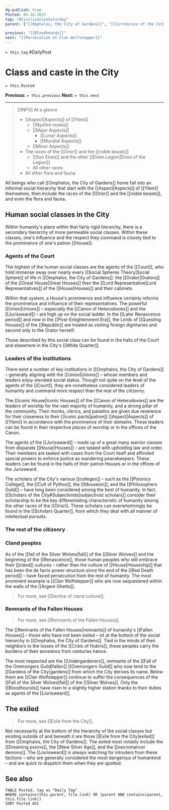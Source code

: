 ```yaml
---
dg-publish: true
Posted: 06.10.2023
tag: "#CivilizationSaturday"
parent: ["[[Omphalos, the City of Gardens]]", "[[Currencies of the City]]", "[[Cumbergrounds]]", "[[Argent Ghetto]]", "[[Red Quarter]]", "[[City districts]]"]

previous: "[[Bloodhounds]]"
next: "[[Persecution of Clan Wolfstepper]]"
---
```

`= this.tag` #DailyPost 
# Class and caste in the City
`= this.Posted`

**Previous:** `= this.previous`
**Next:** `= this.next`

---

> [!INFO] At a glance
> - [[Aspect|Aspects]] of [[Ylem]]
>     - [[Nyxfire motes]]
>     - [[Major Aspects]]
>        - [[Lunar Aspects]]
>        - [[Mundial Aspects]]
>    - [[Minor Aspects]]
> - The races of the [[Orior]] and the [[noble beasts]]
>     - [[Sun Elves]] and the other [[Elven Legion|Elves of the Legion]]
>     - All other races
> - All other flora and fauna

All beings who call [[Omphalos, the City of Gardens]] home fall into an informal social hierarchy that start with the [[Aspect|Aspects]] of [[Ylem]] themselves, then include the races of the [[Orior]] and the [[noble beasts]], and even the flora and fauna.

## Human social classes in the City

Within humanity's place within that fairly rigid hierarchy, there is a secondary hierarchy of more permeable social classes. Within these classes, one's influence and the respect they command is closely tied to the prominence of one's patron [[House]].

### Agents of the Court

The highest of the human social classes are the agents of the [[Court]], who hold immense sway over nearly every [[Social Spheres Theory|Social Sphere]] of life in [[Omphalos, the City of Gardens]]: the [[Orator|Orators]] of the [[Great House|Great Houses]] then the [[Lord Representative|Lord Representatives]] of the [[House|Houses]] and their cabinets.

Within that system, a House's prominence and influence certainly informs the prominence and influence of their representatives. The powerful [[Union|Unions]] – especially the [[Canon of Heterodoxies]] and the [[Jurisweard]] – are high up on the social ladder. In the [[Later Renascence period]] and now in the [[Post-Enlightenment Era]], the Lords of [[Questing Houses]] of the [[Republic]] are treated as visiting foreign dignitaries and second only to the Orator herself.

Those described by this social class can be found in the halls of the Court and elsewhere in the City's [[White Quarter]].

### Leaders of the institutions

There exist a number of key institutions in [[Omphalos, the City of Gardens]] – generally aligning with the [[Union|Unions]] – whose members and leaders enjoy elevated social status. Though not quite on the level of the agents of the [[Court]], they are nonetheless considered leaders of humanity and command more respect than the rest of the citizenry.

The [[Iconic House|Iconic Houses]] of the [[Canon of Heterodoxies]] are the leaders of worship for the vast majority of humanity, and a strong pillar of the community. Their monks, clerics, and paladins are given due reverence for their closeness to their [[Iconic pacts|patron]] [[Aspect|Aspects]] of [[Ylem]] in accordance with the prominence of their domains. These leaders can be found in their respective places of worship or in the offices of the Canon.

The agents of the [[Jurisweard]] – made up of a great many warrior classes from disparate [[House|Houses]] – are tasked with upholding law and order. Their members are tasked with cases from the Court itself and afforded special powers to enforce justice as wandering peacekeepers. These leaders can be found in the halls of their patron Houses or in the offices of the Jurisweard.

The scholars of the City's various [[colleges]] – such as the [[Psionics College]], the [[Cult of Pythos]], the [[Mouseion]], and the [[Philosophers Guild]] – have long been considered among the best of humanity. In fact, [[Scholars of the City#Subjectivists|subjectivist scholars]] consider their scholarship to be the key differentiating characteristic of humanity among the other races of the [[Orior]]. These scholars can overwhelmingly be found in the [[Scholars Quarter]], from which they deal with all manner of intellectual pursuits.

### The rest of the citizenry

### Cland peoples

As of the [[fall of the Silver Wolves|fall]] of the [[Silver Wolves]] and the beginning of the [[Renascence]], those human peoples who still embrace their [[cland]] cultures – rather than the culture of [[House|Houseship]] that has been the de facto power structure since the end of the [[Red Death period]] – have faced persecution from the rest of humanity. The most prominent example is [[Clan Wolfstepper]] who are now sequestered within the walls of the [[Argent Ghetto]].

> For more, see [[Decline of cland culture]].

### Remnants of the Fallen Houses

> For more, see [[Remnants of the Fallen Houses]].

The [[Remnants of the Fallen Houses|remnants]] of humanity's [[Fallen Houses]] – those who have not been exiled – sit at the bottom of the social hierarchy in [[Omphalos, the City of Gardens]]. Tied in the minds of their neighbors to the losses of the [[Crisis of Hubris]], these peoples carry the burdens of their ancestors from centuries hence.

The most respected are the [[Undergardeners]], remnants of the [[Fall of the Oremongers Guild|fallen]] [[Oremongers Guild]] who now tend to the [[Gardens of the City|gardens]] from which the City derives its name. Below them are [[Clan Wolfstepper]] continue to suffer the consequences of the [[Fall of the Silver Wolves|fall]] of the [[Silver Wolves]]. Only the [[Bloodhounds]] have risen to a slightly higher station thanks to their duties as agents of the [[Jurisweard]].

## The exiled

> For more, see [[Exile from the City]].

Not necessarily at the bottom of the hierarchy of the social classes but existing outside of and beneath it are those [[Exile from the City|exiled]] from [[Omphalos, the City of Gardens]]. The exiled most notably include the [[Dreaming psions]], the [[New Silver Age]], and the [[necromancer demons]]. The [[Jurisweard]] is always watching for intruders from these factions – who are generally considered the most dangerous of humankind – and are quick to dispatch them when they are spotted.

## See also
```dataview
TABLE Posted, tag as "Daily Tag"
WHERE contains(this.parent, file.link) OR (parent AND contains(parent, this.file.link))
SORT Posted ASC
```